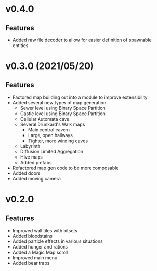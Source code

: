 # v0.4.0
## Features
* Added raw file decoder to allow for easier definition of spawnable entities
# v0.3.0 (2021/05/20)
## Features
* Factored map building out into a module to improve extensibility
* Added several new types of map generation
    * Sewer level using Binary Space Partition
    * Castle level using Binary Space Partition
    * Cellular Automata cave
    * Several Drunkard's Walk maps
        * Main central cavern
        * Large, open hallways
        * Tighter, more winding caves
    * Labyrinth
    * Diffusion Limited Aggregation
    * Hive maps
    * Added prefabs
* Refactored map gen code to be more composable
* Added doors
* Added moving camera

# v0.2.0
## Features
* Improved wall tiles with bitsets
* Added bloodstains
* Added particle effects in various situations
* Added hunger and rations
* Added a Magic Map scroll
* Improved main menu
* Added bear traps